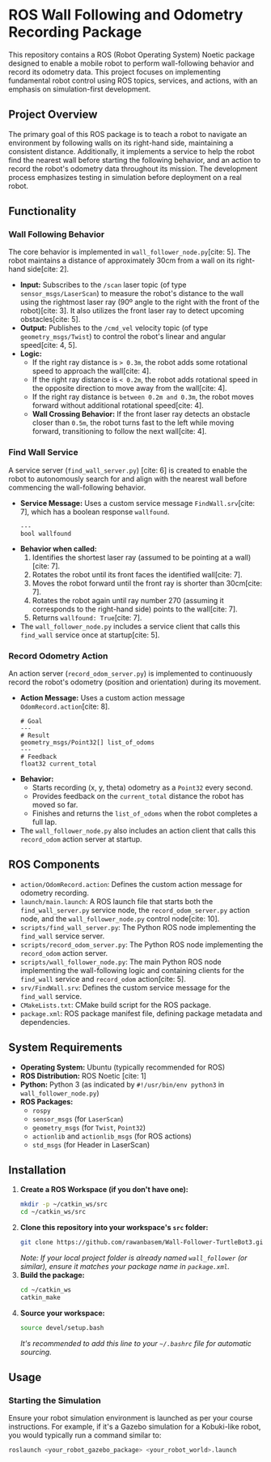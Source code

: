 # ROS Wall Following and Odometry Recording Package

This repository contains a ROS (Robot Operating System) Noetic package designed to enable a mobile robot to perform wall-following behavior and record its odometry data. This project focuses on implementing fundamental robot control using ROS topics, services, and actions, with an emphasis on simulation-first development.


## Project Overview

The primary goal of this ROS package is to teach a robot to navigate an environment by following walls on its right-hand side, maintaining a consistent distance. Additionally, it implements a service to help the robot find the nearest wall before starting the following behavior, and an action to record the robot's odometry data throughout its mission. The development process emphasizes testing in simulation before deployment on a real robot.

## Functionality

### Wall Following Behavior

The core behavior is implemented in `wall_follower_node.py`[cite: 5]. The robot maintains a distance of approximately 30cm from a wall on its right-hand side[cite: 2].

* **Input:** Subscribes to the `/scan` laser topic (of type `sensor_msgs/LaserScan`) to measure the robot's distance to the wall using the rightmost laser ray (90º angle to the right with the front of the robot)[cite: 3]. It also utilizes the front laser ray to detect upcoming obstacles[cite: 5].
* **Output:** Publishes to the `/cmd_vel` velocity topic (of type `geometry_msgs/Twist`) to control the robot's linear and angular speed[cite: 4, 5].
* **Logic:**
    * If the right ray distance is `> 0.3m`, the robot adds some rotational speed to approach the wall[cite: 4].
    * If the right ray distance is `< 0.2m`, the robot adds rotational speed in the opposite direction to move away from the wall[cite: 4].
    * If the right ray distance is `between 0.2m and 0.3m`, the robot moves forward without additional rotational speed[cite: 4].
    * **Wall Crossing Behavior:** If the front laser ray detects an obstacle closer than `0.5m`, the robot turns fast to the left while moving forward, transitioning to follow the next wall[cite: 4].

### Find Wall Service

A service server (`find_wall_server.py`) [cite: 6] is created to enable the robot to autonomously search for and align with the nearest wall before commencing the wall-following behavior.

* **Service Message:** Uses a custom service message `FindWall.srv`[cite: 7], which has a boolean response `wallfound`.
    ```
    ---
    bool wallfound
    ```
* **Behavior when called:**
    1.  Identifies the shortest laser ray (assumed to be pointing at a wall)[cite: 7].
    2.  Rotates the robot until its front faces the identified wall[cite: 7].
    3.  Moves the robot forward until the front ray is shorter than 30cm[cite: 7].
    4.  Rotates the robot again until ray number 270 (assuming it corresponds to the right-hand side) points to the wall[cite: 7].
    5.  Returns `wallfound: True`[cite: 7].
* The `wall_follower_node.py` includes a service client that calls this `find_wall` service once at startup[cite: 5].

### Record Odometry Action

An action server (`record_odom_server.py`) is implemented to continuously record the robot's odometry (position and orientation) during its movement.

* **Action Message:** Uses a custom action message `OdomRecord.action`[cite: 8].
    ```
    # Goal
    ---
    # Result
    geometry_msgs/Point32[] list_of_odoms
    ---
    # Feedback
    float32 current_total
    ```
* **Behavior:**
    * Starts recording (x, y, theta) odometry as a `Point32` every second.
    * Provides feedback on the `current_total` distance the robot has moved so far.
    * Finishes and returns the `list_of_odoms` when the robot completes a full lap.
* The `wall_follower_node.py` also includes an action client that calls this `record_odom` action server at startup.

## ROS Components

* `action/OdomRecord.action`: Defines the custom action message for odometry recording.
* `launch/main.launch`: A ROS launch file that starts both the `find_wall_server.py` service node, the `record_odom_server.py` action node, and the `wall_follower_node.py` control node[cite: 10].
* `scripts/find_wall_server.py`: The Python ROS node implementing the `find_wall` service server.
* `scripts/record_odom_server.py`: The Python ROS node implementing the `record_odom` action server.
* `scripts/wall_follower_node.py`: The main Python ROS node implementing the wall-following logic and containing clients for the `find_wall` service and `record_odom` action[cite: 5].
* `srv/FindWall.srv`: Defines the custom service message for the `find_wall` service.
* `CMakeLists.txt`: CMake build script for the ROS package.
* `package.xml`: ROS package manifest file, defining package metadata and dependencies.

## System Requirements

* **Operating System:** Ubuntu (typically recommended for ROS)
* **ROS Distribution:** ROS Noetic [cite: 1]
* **Python:** Python 3 (as indicated by `#!/usr/bin/env python3` in `wall_follower_node.py`)
* **ROS Packages:**
    * `rospy`
    * `sensor_msgs` (for `LaserScan`)
    * `geometry_msgs` (for `Twist`, `Point32`)
    * `actionlib` and `actionlib_msgs` (for ROS actions)
    * `std_msgs` (for Header in LaserScan)

## Installation

1.  **Create a ROS Workspace (if you don't have one):**
    ```bash
    mkdir -p ~/catkin_ws/src
    cd ~/catkin_ws/src
    ```
2.  **Clone this repository into your workspace's `src` folder:**
    ```bash
    git clone https://github.com/rawanbasem/Wall-Follower-TurtleBot3.git
    ```
    *Note: If your local project folder is already named `wall_follower` (or similar), ensure it matches your package name in `package.xml`.*
3.  **Build the package:**
    ```bash
    cd ~/catkin_ws
    catkin_make
    ```
4.  **Source your workspace:**
    ```bash
    source devel/setup.bash
    ```
    *It's recommended to add this line to your `~/.bashrc` file for automatic sourcing.*

## Usage

### Starting the Simulation

Ensure your robot simulation environment is launched as per your course instructions. For example, if it's a Gazebo simulation for a Kobuki-like robot, you would typically run a command similar to:
```bash
roslaunch <your_robot_gazebo_package> <your_robot_world>.launch
